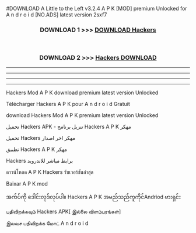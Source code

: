 #DOWNLOAD A Little to the Left v3.2.4 A P K [MOD] premium Unlocked for A n d r o i d [NO.ADS] latest version 2sxf7 



<div align="center">

<h3>DOWNLOAD 1 >>> <a href="https://downloadmod1.web.app/?judul= Hackers ">DOWNLOAD  Hackers </a></h3><br>

<h3>DOWNLOAD 2 >>> <a href="https://downloadmod1.web.app/?judul= Hackers "> Hackers  DOWNLOAD </a></h3>

</div>


----------------------------------------------------------

----------------------------------------------------------

----------------------------------------------------------

----------------------------------------------------------


 Hackers  Mod A P K download premium latest version Unlocked

Télécharger  Hackers  A P K pour A n d r o i d Gratuit

download  Hackers  Mod A P K premium latest version Unlocked

تحميل  Hackers  APK - تنزيل برنامج  Hackers  A P K مهكر

تحميل  Hackers  مهكر اخر اصدار

تطبيق  Hackers  A P K مهكر

 Hackers  برابط مباشر للاندرويد

ดาวน์โหลด A P K  Hackers  รับเวอร์ชันล่าสุด

Baixar A P K mod

အက်ပ်ကို ဒေါင်းလုဒ်လုပ်ပါ။  Hackers  A P K အမည်သည်ကူကိုင်Andriod ဗားရှင်း

பதிவிறக்கவும்  Hackers  APK[ இல்லை விளம்பரங்கள்] 
 
இலவச பதிவிறக்க மோட் A n d r o i d



